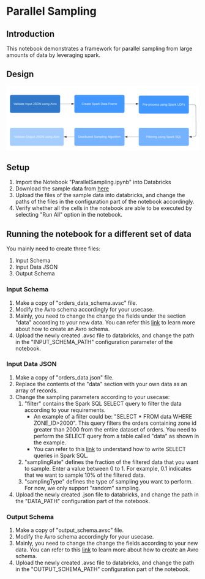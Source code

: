 # Parallel Sampling

## Introduction ##

This notebook demonstrates a framework for parallel sampling from large amounts of data by leveraging spark.

## Design ##

![](design.png)

## Setup ##

1.  Import the Notebook "ParallelSampling.ipynb" into Databricks
2.  Download the sample data from [here](https://drive.google.com/drive/folders/1-zU8q1Jgif4p4RfwOcX6PlKFY9WadgG-)
3.  Upload the files of the sample data into databricks, and change the paths of the files in the configuration part of the notebook accordingly.
4.  Verify whether all the cells in the notebook are able to be executed by selecting "Run All" option in the notebook.

## Running the notebook for a different set of data ##

You mainly need to create three files: 

1.  Input Schema
2.  Input Data JSON
3.  Output Schema

### Input Schema ###

1.  Make a copy of "orders_data_schema.avsc" file.
2.  Modify the Avro schema accordingly for your usecase. 
3.  Mainly, you need to change the change the fields under the section "data" according to your new data. You can refer this [link](https://avro.apache.org/docs/1.11.1/specification/) to learn more about how to create an Avro schema.
4.  Upload the newly created .avsc file to databricks, and change the path in the "INPUT_SCHEMA_PATH" configuration parameter of the notebook.

### Input Data JSON ###

1.  Make a copy of "orders_data.json" file.
2.  Replace the contents of the "data" section with your own data as an array of records.
3.  Change the sampling parameters according to your usecase:
	1.  "filter" contains the Spark SQL SELECT query to filter the data according to your requirements. 
	    *  An example of a filter could be: "SELECT * FROM data WHERE ZONE_ID>2000". This query filters the orders containing zone id greater than 2000 from the entire dataset of orders. You need to perform the SELECT query from a table called "data" as shown in the example. 
	    *  You can refer to this [link](https://spark.apache.org/docs/latest/sql-ref-syntax-qry-select.html) to understand how to write SELECT queries in Spark SQL.
	 2.  "samplingRate" defines the fraction of the filtered data that you want to sample. Enter a value between 0 to 1. For example, 0.1 indicates that we want to sample 10% of the filtered data.
	 3. "samplingType" defines the type of sampling you want to perform. For now, we only support "random" sampling.
4.  Upload the newly created .json file to databricks, and change the path in the "DATA_PATH" configuration part of the notebook.

### Output Schema ###

1.  Make a copy of "output_schema.avsc" file.
2.  Modify the Avro schema accordingly for your usecase. 
3.  Mainly, you need to change the change the fields according to your new data. You can refer to this [link](https://avro.apache.org/docs/1.11.1/specification/) to learn more about how to create an Avro schema.
4.  Upload the newly created .avsc file to databricks, and change the path in the "OUTPUT_SCHEMA_PATH" configuration part of the notebook.
